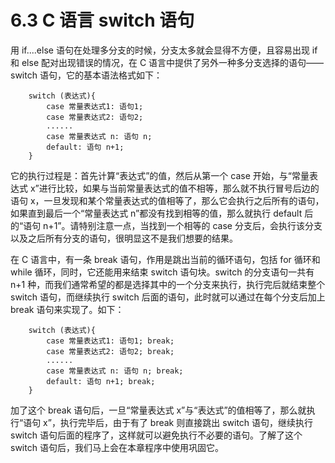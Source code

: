 # 6.3 C 语言 switch 语句

用 if....else 语句在处理多分支的时候，分支太多就会显得不方便，且容易出现 if 和 else 配对出现错误的情况，在 C 语言中提供了另外一种多分支选择的语句——switch 语句，它的基本语法格式如下：

```
    switch (表达式){
        case 常量表达式1: 语句1;
        case 常量表达式2: 语句2;
        ......
        case 常量表达式 n: 语句 n;
        default: 语句 n+1;
    }
```

它的执行过程是：首先计算“表达式”的值，然后从第一个 case 开始，与“常量表达式 x”进行比较，如果与当前常量表达式的值不相等，那么就不执行冒号后边的语句 x，一旦发现和某个常量表达式的值相等了，那么它会执行之后所有的语句，如果直到最后一个“常量表达式 n”都没有找到相等的值，那么就执行 default 后的“语句 n+1”。请特别注意一点，当找到一个相等的 case 分支后，会执行该分支以及之后所有分支的语句，很明显这不是我们想要的结果。

在 C 语言中，有一条 break 语句，作用是跳出当前的循环语句，包括 for 循环和 while 循环，同时，它还能用来结束 switch 语句块。switch 的分支语句一共有 n+1 种，而我们通常希望的都是选择其中的一个分支来执行，执行完后就结束整个 switch 语句，而继续执行 switch 后面的语句，此时就可以通过在每个分支后加上 break 语句来实现了。如下：

```
    switch (表达式){
        case 常量表达式1: 语句1; break;
        case 常量表达式2: 语句2; break;
        ......
        case 常量表达式 n: 语句 n; break;
        default: 语句 n+1; break;
    }
```

加了这个 break 语句后，一旦“常量表达式 x”与“表达式”的值相等了，那么就执行“语句 x”，执行完毕后，由于有了 break 则直接跳出 switch 语句，继续执行 switch 语句后面的程序了，这样就可以避免执行不必要的语句。了解了这个 switch 语句后，我们马上会在本章程序中使用巩固它。